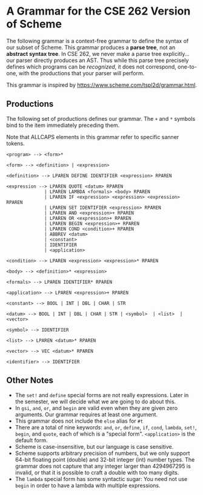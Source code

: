 # A Grammar for the CSE 262 Version of Scheme

The following grammar is a context-free grammar to define the syntax of our
subset of Scheme.  This grammar produces a **parse tree**, not an **abstract
syntax tree**.  In CSE 262, we never make a parse tree explicitly... our parser
directly produces an AST.  Thus while this parse tree precisely defines which
programs can be *recognized*, it does not correspond, one-to-one, with the
productions that your parser will perform.

This grammar is inspired by <https://www.scheme.com/tspl2d/grammar.html>.

## Productions

The following set of productions defines our grammar.  The `+` and `*` symbols
bind to the item immediately preceding them.

Note that ALLCAPS elements in this grammar refer to specific sanner tokens.

```bnf
<program> --> <form>*

<form> --> <definition> | <expression>

<definition> --> LPAREN DEFINE IDENTIFIER <expression> RPAREN

<expression --> LPAREN QUOTE <datum> RPAREN
              | LPAREN LAMBDA <formals> <body> RPAREN
              | LPAREN IF <expression> <expression> <expression> RPAREN
              | LPAREN SET IDENTIFIER <expression> RPAREN
              | LPAREN AND <expression>+ RPAREN
              | LPAREN OR <expression>+ RPAREN
              | LPAREN BEGIN <expression>+ RPAREN
              | LPAREN COND <condition>+ RPAREN
              | ABBREV <datum>
              | <constant>
              | IDENTIFIER
              | <application>

<condition> --> LPAREN <expression> <expression>* RPAREN

<body> --> <definition>* <expression>

<formals> --> LPAREN IDENTIFIER* RPAREN

<application> --> LPAREN <expression>+ RPAREN

<constant> --> BOOL | INT | DBL | CHAR | STR

<datum> --> BOOL | INT | DBL | CHAR | STR | <symbol>  | <list>  | <vector>

<symbol> --> IDENTIFIER

<list> --> LPAREN <datum>* RPAREN

<vector> --> VEC <datum>* RPAREN

<identifier> --> IDENTIFIER
```

## Other Notes

* The `set!` and `define` special forms are not really expressions.  Later in
  the semester, we will decide what we are going to do about this.
* In `gsi`, `and`, `or`, and `begin` are valid even when they are given zero
  arguments.  Our grammar requires at least one argument.
* This grammar does not include the `else` alias for `#t`
* There are a total of nine keywords: `and`, `or`, `define`, `if`, `cond`,
  `lambda`, `set!`, `begin`, and `quote`, each of which is a "special form".
  `<application>` is the default form.
* Scheme is case-insensitive, but our language is case sensitive.
* Scheme supports arbitrary precision of numbers, but we only support 64-bit
  floating point (double) and 32-bit integer (int) number types.  The grammar
  does not capture that any integer larger than 4294967295 is invalid, or that
  it is possible to craft a double with too many digits.
* The `lambda` special form has some syntactic sugar: You need not use `begin`
  in order to have a lambda with multiple expressions.
